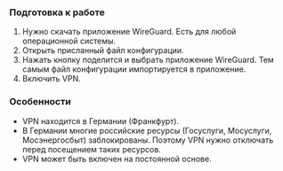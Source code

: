 ### Подготовка к работе
1. Нужно скачать приложение WireGuard. Есть для любой операционной системы. 
2. Открыть присланный файл конфигурации.
3. Нажать кнопку поделится и выбрать приложение WireGuard. Тем самым файл конфигурации импортируется в приложение.
4. Включить VPN.

### Особенности
- VPN находится в Германии (Франкфурт).
- В Германии многие российские ресурсы (Госуслуги, Мосуслуги, Мосэнергосбыт) заблокированы. Поэтому VPN нужно отключать перед посещением таких ресурсов.
- VPN может быть включен на постоянной основе.